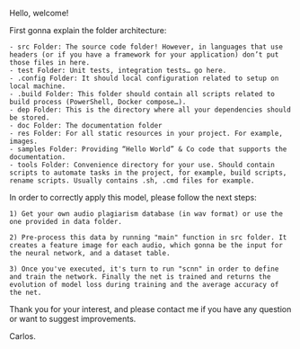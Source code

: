 Hello, welcome!

First gonna explain the folder architecture:

	- src Folder: The source code folder! However, in languages that use headers (or if you have a framework for your application) don’t put those files in here.
	- test Folder: Unit tests, integration tests… go here.
	- .config Folder: It should local configuration related to setup on local machine.
	- .build Folder: This folder should contain all scripts related to build process (PowerShell, Docker compose…).
	- dep Folder: This is the directory where all your dependencies should be stored.
	- doc Folder: The documentation folder
	- res Folder: For all static resources in your project. For example, images.
	- samples Folder: Providing “Hello World” & Co code that supports the documentation.
	- tools Folder: Convenience directory for your use. Should contain scripts to automate tasks in the project, for example, build scripts, rename scripts. Usually contains .sh, .cmd files for example.

In order to correctly apply this model, please follow the next steps:
	
	1) Get your own audio plagiarism database (in wav format) or use the one provided in data folder.

	2) Pre-process this data by running "main" function in src folder. It creates a feature image for each audio, which gonna be the input for the neural network, and a dataset table.

	3) Once you've executed, it's turn to run "scnn" in order to define and train the network. Finally the net is trained and returns the evolution of model loss during training and the average accuracy of the net.

Thank you for your interest, and please contact me if you have any question or want to suggest improvements.

Carlos.
	